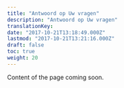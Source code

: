 ```yaml
---
title: "Antwoord op Uw vragen"
description: "Antwoord op Uw vragen"
translationKey: 
date: "2017-10-21T13:18:49.000Z"
lastmod: "2017-10-21T13:21:16.000Z"
draft: false
toc: true
weight: 20
---
```


Content of the page coming soon.
